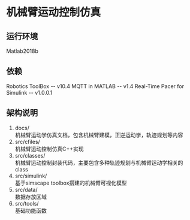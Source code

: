 # 机械臂运动控制仿真

## 运行环境
Matlab2018b

## 依赖
Robotics ToolBox    --  v10.4
MQTT in MATLAB  --  v1.4
Real-Time Pacer for Simulink    --  v1.0.0.1

## 架构说明
1. docs/  
机械臂运动学仿真文档，包含机械臂建模，正逆运动学，轨迹规划等内容
2. src/cfiles/  
机械臂运动控制仿真C++实现
3. src/classes/  
机械臂运动控制封装代码，主要包含多种轨迹规划与机械臂运动学相关的class
4. src/simulink/  
基于simscape toolbox搭建的机械臂可视化模型
5. src/data/  
数据存放区域
6. src/tools/  
基础功能函数

